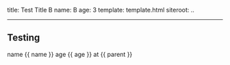 title: Test Title B
name: B
age: 3
template: template.html
siteroot: ..

---

## Testing
name {{ name }} age {{ age }} at {{ parent }}
